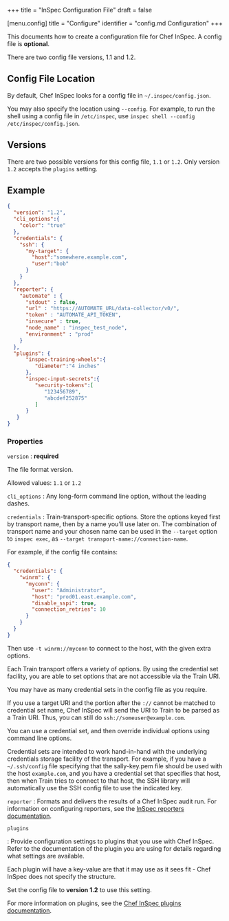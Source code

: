 +++
title = "InSpec Configuration File"
draft = false

[menu.config]
    title = "Configure"
    identifier = "config.md Configuration"
+++

This documents how to create a configuration file for Chef InSpec. A config file is **optional**.

There are two config file versions, 1.1 and 1.2.

## Config File Location

By default, Chef InSpec looks for a config file in `~/.inspec/config.json`.

You may also specify the location using `--config`.  For example, to run the shell using a config file in `/etc/inspec`, use `inspec shell --config /etc/inspec/config.json`.

## Versions

There are two possible versions for this config file, `1.1` or `1.2`. Only version `1.2` accepts the `plugins` setting.

## Example

```json
{
  "version": "1.2",
  "cli_options":{
    "color": "true"
  },
  "credentials": {
    "ssh": {
      "my-target": {
        "host":"somewhere.example.com",
        "user":"bob"
      }
    }
  },
  "reporter": {
    "automate" : {
      "stdout" : false,
      "url" : "https://AUTOMATE_URL/data-collector/v0/",
      "token" : "AUTOMATE_API_TOKEN",
      "insecure" : true,
      "node_name" : "inspec_test_node",
      "environment" : "prod"
    }
  },
  "plugins": {
      "inspec-training-wheels":{
         "diameter":"4 inches"
      },
      "inspec-input-secrets":{
         "security-tokens":[
            "123456789",
            "abcdef252875"
         ]
      }
   }
}
```

### Properties

`version`
: **required**

  The file format version.

  Allowed values: `1.1` or `1.2`

`cli_options`
: Any long-form command line option, without the leading dashes.

`credentials`
: Train-transport-specific options. Store the options keyed first by transport name, then by a name you'll use later on. The combination of transport name and your chosen name can be used in the `--target` option to `inspec exec`, as `--target transport-name://connection-name`.

  For example, if the config file contains:

  ```json
  {
    "credentials": {
      "winrm": {
        "myconn": {
          "user": "Administrator",
          "host": "prod01.east.example.com",
          "disable_sspi": true,
          "connection_retries": 10
        }
      }
    }
  }
  ```

  Then use `-t winrm://myconn` to connect to the host, with the given extra options.

  Each Train transport offers a variety of options. By using the credential set facility, you are able to set options that are not accessible via the Train URI.

  You may have as many credential sets in the config file as you require.

  If you use a target URI and the portion after the `://` cannot be matched to credential set name, Chef InSpec will send the URI to Train to be parsed as a Train URI.  Thus, you can still do `ssh://someuser@example.com`.

  You can use a credential set, and then override individual options using command line options.

  Credential sets are intended to work hand-in-hand with the underlying credentials storage facility of the transport. For example, if you have a `~/.ssh/config` file specifying that the sally-key.pem file should be used with the host `example.com`, and you have a credential set that specifies that host, then when Train tries to connect to that host, the SSH library will automatically use the SSH config file to use the indicated key.

`reporter`
: Formats and delivers the results of a Chef InSpec audit run. For information on configuring reporters, see the [InSpec reporters documentation](/reporters/).

`plugins`

: Provide configuration settings to plugins that you use with Chef InSpec.
  Refer to the documentation of the plugin you are using for details regarding what settings are available.

  Each plugin will have a key-value are that it may use as it sees fit - Chef InSpec does not specify the structure.

  Set the config file to **version 1.2** to use this setting.

  For more information on plugins, see the [Chef InSpec plugins documentation](/plugins/).

